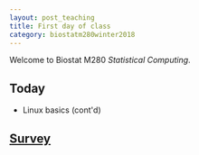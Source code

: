 ```yaml
---
layout: post_teaching
title: First day of class
category: biostatm280winter2018
---
```


Welcome to Biostat M280 *Statistical Computing*. 

## Today

* Linux basics (cont'd)

## [Survey](https://www.surveymonkey.com/analyze/DQ5WKJzFgaIqU07X8MIMKvY8WI3nYytcPfFPjPPOp4Q_3D)



